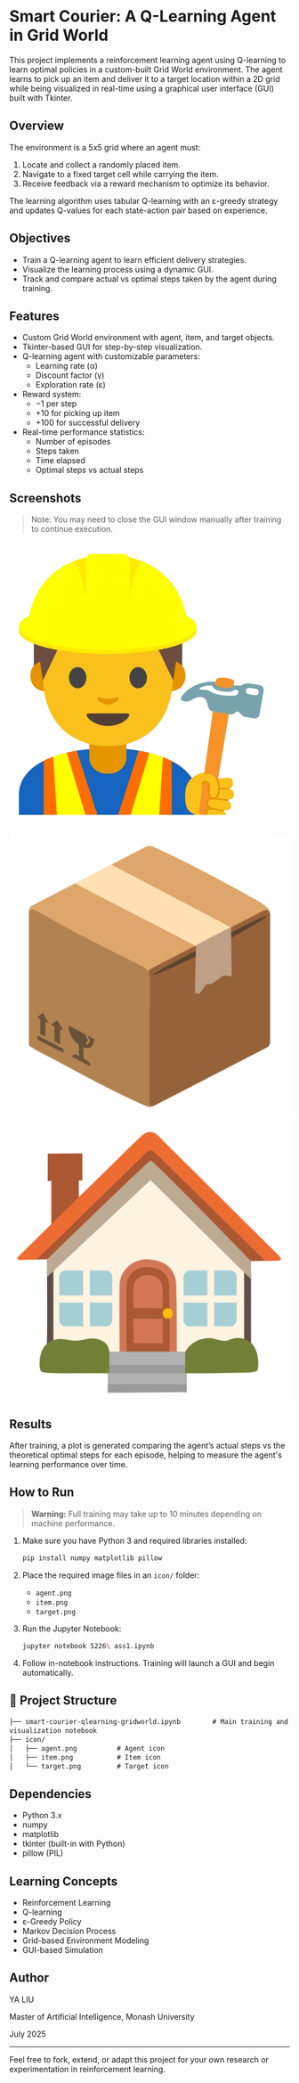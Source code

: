 
# Smart Courier: A Q-Learning Agent in Grid World

This project implements a reinforcement learning agent using Q-learning to learn optimal policies in a custom-built Grid World environment. The agent learns to pick up an item and deliver it to a target location within a 2D grid while being visualized in real-time using a graphical user interface (GUI) built with Tkinter.

## Overview

The environment is a 5x5 grid where an agent must:
1. Locate and collect a randomly placed item.
2. Navigate to a fixed target cell while carrying the item.
3. Receive feedback via a reward mechanism to optimize its behavior.

The learning algorithm uses tabular Q-learning with an ε-greedy strategy and updates Q-values for each state-action pair based on experience.

## Objectives

- Train a Q-learning agent to learn efficient delivery strategies.
- Visualize the learning process using a dynamic GUI.
- Track and compare actual vs optimal steps taken by the agent during training.

## Features

- Custom Grid World environment with agent, item, and target objects.
- Tkinter-based GUI for step-by-step visualization.
- Q-learning agent with customizable parameters:
  - Learning rate (α)
  - Discount factor (γ)
  - Exploration rate (ε)
- Reward system:
  - −1 per step
  - +10 for picking up item
  - +100 for successful delivery
- Real-time performance statistics:
  - Number of episodes
  - Steps taken
  - Time elapsed
  - Optimal steps vs actual steps

## Screenshots

> Note: You may need to close the GUI window manually after training to continue execution.

![Agent Screenshot](icon/agent.png)
![Item Screenshot](icon/item.png)
![Target Screenshot](icon/target.png)

## Results

After training, a plot is generated comparing the agent’s actual steps vs the theoretical optimal steps for each episode, helping to measure the agent's learning performance over time.

## How to Run

> **Warning:** Full training may take up to 10 minutes depending on machine performance.

1. Make sure you have Python 3 and required libraries installed:
   ```bash
   pip install numpy matplotlib pillow


2. Place the required image files in an `icon/` folder:

   * `agent.png`
   * `item.png`
   * `target.png`

3. Run the Jupyter Notebook:

   ```bash
   jupyter notebook 5226\ ass1.ipynb
   ```

4. Follow in-notebook instructions. Training will launch a GUI and begin automatically.

## 📁 Project Structure

```
├── smart-courier-qlearning-gridworld.ipynb        # Main training and visualization notebook
├── icon/
│   ├── agent.png          # Agent icon
│   ├── item.png           # Item icon
│   └── target.png         # Target icon
```

## Dependencies

* Python 3.x
* numpy
* matplotlib
* tkinter (built-in with Python)
* pillow (PIL)

## Learning Concepts

* Reinforcement Learning
* Q-learning
* ε-Greedy Policy
* Markov Decision Process
* Grid-based Environment Modeling
* GUI-based Simulation

## Author

YA LIU

Master of Artificial Intelligence, Monash University

July 2025

---

Feel free to fork, extend, or adapt this project for your own research or experimentation in reinforcement learning.

```